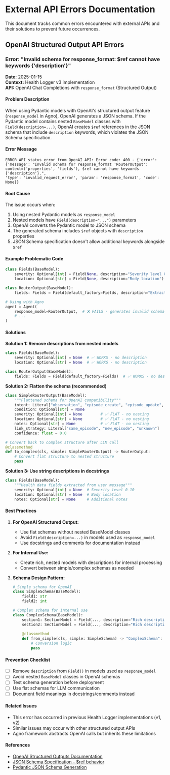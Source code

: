# External API Errors Documentation

This document tracks common errors encountered with external APIs and their solutions to prevent future occurrences.

## OpenAI Structured Output API Errors

### Error: "Invalid schema for response_format: $ref cannot have keywords {'description'}"

**Date:** 2025-01-15  
**Context:** Health Logger v3 implementation  
**API:** OpenAI Chat Completions with `response_format` (Structured Output)

#### Problem Description

When using Pydantic models with OpenAI's structured output feature (`response_model` in Agno), OpenAI generates a JSON schema. If the Pydantic model contains nested `BaseModel` classes with `Field(description=...)`, OpenAI creates `$ref` references in the JSON schema that include `description` keywords, which violates the JSON Schema specification.

#### Error Message

```
ERROR API status error from OpenAI API: Error code: 400 - {'error': 
{'message': "Invalid schema for response_format 'RouterOutput': 
context=('properties', 'fields'), $ref cannot have keywords {'description'}.", 
'type': 'invalid_request_error', 'param': 'response_format', 'code': None}}
```

#### Root Cause

The issue occurs when:
1. Using nested Pydantic models as `response_model`
2. Nested models have `Field(description="...")` parameters
3. OpenAI converts the Pydantic model to JSON schema
4. The generated schema includes `$ref` objects with `description` properties
5. JSON Schema specification doesn't allow additional keywords alongside `$ref`

#### Example Problematic Code

```python
class Fields(BaseModel):
    severity: Optional[int] = Field(None, description="Severity level 0-10")  # ❌ PROBLEMATIC
    location: Optional[str] = Field(None, description="Body location")        # ❌ PROBLEMATIC

class RouterOutput(BaseModel):
    fields: Fields = Field(default_factory=Fields, description="Extracted health data")  # ❌ PROBLEMATIC

# Using with Agno
agent = Agent(
    response_model=RouterOutput,  # ❌ FAILS - generates invalid schema
    # ...
)
```

#### Solutions

**Solution 1: Remove descriptions from nested models**
```python
class Fields(BaseModel):
    severity: Optional[int] = None  # ✅ WORKS - no description
    location: Optional[str] = None  # ✅ WORKS - no description

class RouterOutput(BaseModel):
    fields: Fields = Field(default_factory=Fields)  # ✅ WORKS - no description
```

**Solution 2: Flatten the schema (recommended)**
```python
class SimpleRouterOutput(BaseModel):
    """Flattened schema for OpenAI compatibility"""
    intent: Literal["observation", "episode_create", "episode_update", "intervention", "query"]
    condition: Optional[str] = None
    severity: Optional[int] = None        # ✅ FLAT - no nesting
    location: Optional[str] = None        # ✅ FLAT - no nesting
    notes: Optional[str] = None           # ✅ FLAT - no nesting
    link_strategy: Literal["same_episode", "new_episode", "unknown"]
    confidence: float = 0.0

# Convert back to complex structure after LLM call
@classmethod
def to_complex(cls, simple: SimpleRouterOutput) -> RouterOutput:
    # Convert flat structure to nested structure
    pass
```

**Solution 3: Use string descriptions in docstrings**
```python
class Fields(BaseModel):
    """Health data fields extracted from user message"""
    severity: Optional[int] = None  # Severity level 0-10
    location: Optional[str] = None  # Body location
    notes: Optional[str] = None     # Additional notes
```

#### Best Practices

1. **For OpenAI Structured Output:**
   - Use flat schemas without nested BaseModel classes
   - Avoid `Field(description=...)` in models used as `response_model`
   - Use docstrings and comments for documentation instead

2. **For Internal Use:**
   - Create rich, nested models with descriptions for internal processing
   - Convert between simple/complex schemas as needed

3. **Schema Design Pattern:**
   ```python
   # Simple schema for OpenAI
   class SimpleSchema(BaseModel):
       field1: str
       field2: int
   
   # Complex schema for internal use
   class ComplexSchema(BaseModel):
       section1: SectionModel = Field(..., description="Rich description")
       section2: SectionModel = Field(..., description="Rich description")
       
       @classmethod
       def from_simple(cls, simple: SimpleSchema) -> "ComplexSchema":
           # Conversion logic
           pass
   ```

#### Prevention Checklist

- [ ] Remove `description` from `Field()` in models used as `response_model`
- [ ] Avoid nested `BaseModel` classes in OpenAI schemas
- [ ] Test schema generation before deployment
- [ ] Use flat schemas for LLM communication
- [ ] Document field meanings in docstrings/comments instead

#### Related Issues

- This error has occurred in previous Health Logger implementations (v1, v2)
- Similar issues may occur with other structured output APIs
- Agno framework abstracts OpenAI calls but inherits these limitations

#### References

- [OpenAI Structured Outputs Documentation](https://platform.openai.com/docs/guides/structured-outputs)
- [JSON Schema Specification - $ref behavior](https://json-schema.org/understanding-json-schema/structuring.html#ref)
- [Pydantic JSON Schema Generation](https://docs.pydantic.dev/latest/concepts/json_schema/)
